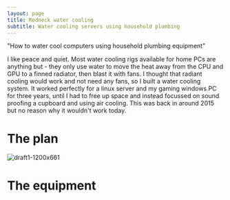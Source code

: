 ```yaml
---
layout: page
title: Redneck water cooling
subtitle: Water cooling servers using household plumbing
---
```


"How to water cool computers using household plumbing equipment"

I like peace and quiet. Most water cooling rigs available for home PCs are anything but - they only use water to move the heat away from the CPU and GPU to a finned radiator, then blast it with fans. I thought that radiant cooling would work and not need any fans, so I built a water cooling system. It worked perfectly for a linux server and my gaming windows PC for three years, until I had to free up space and instead focussed on sound proofing a cupboard and using air cooling. This was back in around 2015 but no reason why it wouldn't work today. 

# The plan

![draft1-1200x661](https://user-images.githubusercontent.com/4052275/122675165-13c4cf00-d1d0-11eb-8986-c661835bc1d0.jpg)

# The equipment
